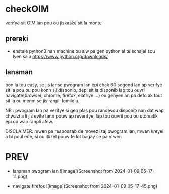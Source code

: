 # checkOIM
verifye sit OIM lan pou ou jiskaske sit la monte


## prereki
- enstale python3 nan machine ou
siw pa gen python al telechajel sou lyen sa a https://www.python.org/downloads/

## lansman

bon la tou easy, se jis lanse pwogram lan epi chak 60 segond lan ap verifye
sit la pou ou pou konn sil disponib, depi sit la disponib lap tou ouvri 
navigate(browser, chrome, firefox, elatriye ...) ou genyen an pa defo ak tout sit
la ou menm se jis ranpli fomile a.

NB : pwogram lan pa verifye si gen plas pou randevou disponib nan dat wap chwazi a
li jis evite tann pouw ap reverifye, lap tou ouvril pou ou otomatik epi ou wap ranpli 
afew.


DISCLAIMER: mwen pa responsab de movez izaj pwogram lan, mwen kreyel a bi poul ede, si ou
itlizel pouw fe lot bagay se pa mwen


# PREV
- lansman pwogram lan
![image](Screenshot from 2024-01-09 05-17-11.png)


- navigate firefox
![image](Screenshot from 2024-01-09 05-17-45.png)
